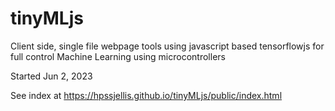 # tinyMLjs
Client side, single file webpage tools using javascript based tensorflowjs for full control Machine Learning using microcontrollers


Started Jun 2, 2023


See index at https://hpssjellis.github.io/tinyMLjs/public/index.html

